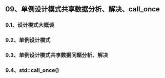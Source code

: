 ## 09、单例设计模式共享数据分析、解决、call_once

### 9.1、设计模式大概谈

### 9.2、单例设计模式

### 9.3、单例设计模式共享数据问题分析、解决

### 9.4、std::call_once()